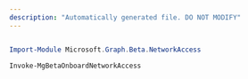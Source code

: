 ```yaml
---
description: "Automatically generated file. DO NOT MODIFY"
---
```


```powershell

Import-Module Microsoft.Graph.Beta.NetworkAccess

Invoke-MgBetaOnboardNetworkAccess

```